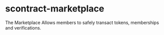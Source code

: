 # scontract-marketplace
The Marketplace Allows members to safely transact tokens, memberships and verifications.
